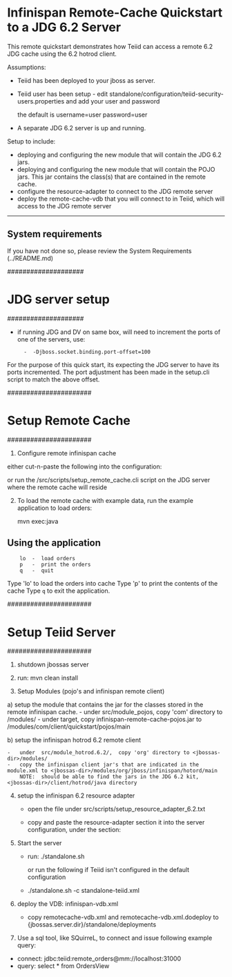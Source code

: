 Infinispan Remote-Cache Quickstart to a JDG 6.2 Server
================================

This remote quickstart demonstrates how Teiid can access a remote 6.2 JDG cache using the 6.2 hotrod client.


Assumptions:
-  Teiid has been deployed to your jboss as server.
-  Teiid user has been setup - edit standalone/configuration/teiid-security-users.properties and add your user and password

	the default is username=user   password=user

-  A separate JDG 6.2 server is up and running.


Setup to include:
-  deploying and configuring the new module that will contain the JDG 6.2 jars.
-  deploying and configuring the new module that will contain the POJO jars.  This jar contains the class(s) that are contained in the remote cache.
-  configure the resource-adapter to connect to the JDG remote server
-  deploy the remote-cache-vdb that you will connect to in Teiid, which will access to the JDG remote server

-------------------
System requirements
-------------------

If you have not done so, please review the System Requirements (../README.md)

####################
#   JDG server setup
####################

- if running JDG and DV on same box, will need to increment the ports of one of the servers, use:

		-  -Djboss.socket.binding.port-offset=100

For the purpose of this quick start, its expecting the JDG server to have its ports incremented.  The
port adjustment has been made in the setup.cli script to match the above offset.


######################
#   Setup Remote Cache
######################

1)  Configure remote infinispan cache

either cut-n-paste the following into the configuration:  <local-cache name="local-quickstart-cache" start="EAGER"/>

or run the /src/scripts/setup_remote_cache.cli script on the JDG server where the remote cache will reside

2) To load the remote cache with example data, run the example application to load orders:

	mvn exec:java

Using the application
---------------------

        lo  -  load orders
        p   -  print the orders
        q   -  quit
        
Type 'lo'  to load the orders into cache
Type 'p'   to print the contents of the cache
Type `q`  to exit the application.    


######################
#   Setup Teiid Server
######################

1) shutdown jbossas server

2) run:  mvn clean install

3) Setup Modules (pojo's and infinispan remote client) 


a) setup the module that contains the jar for the classes stored in the remote infinispan cache.
	-	under  src/module_pojos,  copy 'com' directory to <jbossas-dir>/modules/
	-	under  target, copy  infinispan-remote-cache-pojos.jar to <jbossas-dir>/modules/com/client/quickstart/pojos/main

b) setup the infinispan hotrod 6.2 remote client

	-	under  src/module_hotrod.6.2/,  copy 'org' directory to <jbossas-dir>/modules/
	-	copy the infinispan client jar's that are indicated in the module.xml to <jbossas-dir>/modules/org/jboss/infinispan/hotord/main
		NOTE:  should be able to find the jars in the JDG 6.2 kit,  <jbossas-dir>/client/hotrod/java directory	 


4) setup the infinispan 6.2 resource adapter 

	-	open the file  under src/scripts/setup_resource_adapter_6.2.txt
	-	copy and paste the resource-adapter section it into the server configuration, under the section:

        <subsystem xmlns="urn:jboss:domain:resource-adapters:1.1">
            <resource-adapters>
            

5) Start the server

	*  run:  ./standalone.sh 

		or run the following if Teiid isn't configured in the default configuration
	*  ./standalone.sh -c standalone-teiid.xml 


	
6) deploy the VDB: infinispan-vdb.xml

	* copy remotecache-vdb.xml and remotecache-vdb.xml.dodeploy to {jbossas.server.dir}/standalone/deployments	

    

7) Use a sql tool, like SQuirreL, to connect and issue following example query:

-  connect:  jdbc:teiid:remote_orders@mm://localhost:31000
-  query: select * from OrdersView


